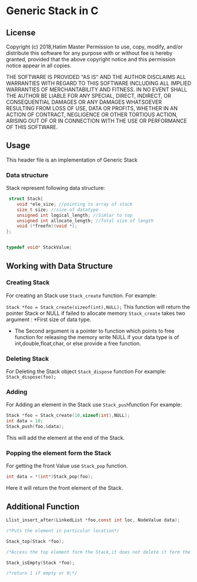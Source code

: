 # Generic Stack in C

## License

Copyright (c) 2018,Hatim Master
Permission to use, copy, modify, and/or distribute this software
for any purpose with or without fee is hereby granted, provided
that the above copyright notice and this permission notice appear
in all copies.

THE SOFTWARE IS PROVIDED "AS IS" AND THE AUTHOR DISCLAIMS ALL
WARRANTIES WITH REGARD TO THIS SOFTWARE INCLUDING ALL IMPLIED
WARRANTIES OF MERCHANTABILITY AND FITNESS. IN NO EVENT SHALL THE
AUTHOR BE LIABLE FOR ANY SPECIAL, DIRECT, INDIRECT, OR
CONSEQUENTIAL DAMAGES OR ANY DAMAGES WHATSOEVER RESULTING FROM
LOSS OF USE, DATA OR PROFITS, WHETHER IN AN ACTION OF CONTRACT,
NEGLIGENCE OR OTHER TORTIOUS ACTION, ARISING OUT OF OR IN
CONNECTION WITH THE USE OR PERFORMANCE OF THIS SOFTWARE.


## Usage
This header file is an implementation of Generic Stack

### Data structure
Stack represent following data structure:
```c
 struct Stack{
	void *ele_size; //pointing to array of stack
	size_t size; //size of datatype
	unsigned int logical_length; //Simlar to top
	unsigned int allocate_length; //Total size of length
	void (*freefn)(void *);
};


typedef void* StackValue;
```
## Working with Data Structure

### Creating Stack
For creating an Stack use ```Stack_create``` function.
For example:

```Stack *foo = Stack_create(sizeof(int),NULL);```
This function will return the pointer Stack or NULL if failed to allocate memory
```Stack_create``` takes two argument :
*First size of data type.
* The Second argument is  a pointer to function which points to free function for
releasing the memory write NULL if your data type is of int,double,float,char, or else provide
a free function.

### Deleting Stack
For Deleting the Stack object ```Stack_dispose``` function
For example:
```Stack_dispose(foo);```

### Adding 
For Adding an element in the Stack use ```Stack_push```function
For example:
```c
Stack *foo = Stack_create(10,sizeof(int),NULL);
int data = 10;
Stack_push(foo,&data);
```
This will add the element at the end of the Stack.

### Popping the element form the Stack
For getting the front Value use ```Stack_pop``` function.
```c
int data = *(int*)Stack_pop(foo);
```
Here it will return the front element of the Stack.

## Additional Function
```c
Llist_insert_after(LinkedList *foo,const int loc, NodeValue data);

/*Puts the element in particular location*/
```
```c
Stack_top(Stack *foo);

/*Access the top element form the Stack,it does not delete it form the Stack*/

```
```c
Stack_isEmpty(Stack *foo);

/*return 1 if empty or 0;*/
```
